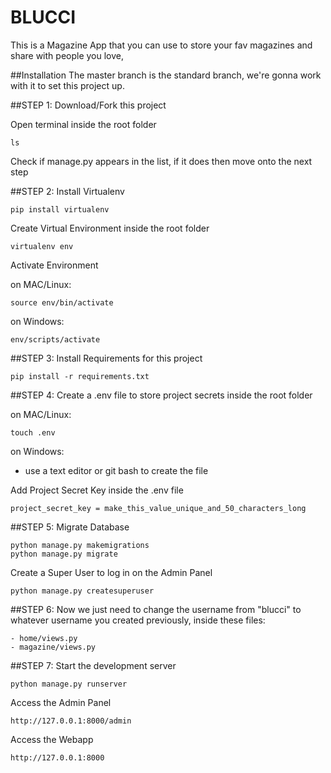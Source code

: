 # BLUCCI

This is a Magazine App that you can use to store your fav magazines and share with people you love,


##Installation
The master branch is the standard branch, we're gonna work with it to set this project up.


##STEP 1:
Download/Fork this project

Open terminal inside the root folder
```
ls
```
Check if manage.py appears in the list, if it does then move onto the next step 


##STEP 2:
Install Virtualenv
```
pip install virtualenv
```
Create Virtual Environment inside the root folder
```
virtualenv env
```
Activate Environment

on MAC/Linux:
```
source env/bin/activate
```
on Windows:
```
env/scripts/activate
```

##STEP 3:
Install Requirements for this project
```
pip install -r requirements.txt
```

##STEP 4:
Create a .env file to store project secrets inside the root folder

on MAC/Linux:
```
touch .env
```
on Windows:

 - use a text editor or git bash to create the file

Add Project Secret Key inside the .env file
```
project_secret_key = make_this_value_unique_and_50_characters_long
```

##STEP 5:
Migrate Database
```
python manage.py makemigrations
python manage.py migrate
```
Create a Super User to log in on the Admin Panel
```
python manage.py createsuperuser
```

##STEP 6:
Now we just need to change the username from "blucci" to whatever username you created previously, inside these files:

	- home/views.py
	- magazine/views.py


##STEP 7:
Start the development server
```
python manage.py runserver
```
Access the Admin Panel
```
http://127.0.0.1:8000/admin
```
Access the Webapp
```
http://127.0.0.1:8000
```
